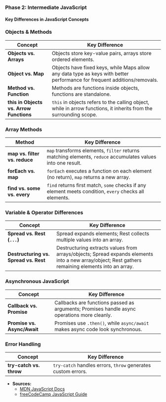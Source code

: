 ### **Phase 2: Intermediate JavaScript**

#### **Key Differences in JavaScript Concepts**

### **Objects & Methods**
| Concept               | Key Difference |
|----------------------|---------------|
| **Objects vs. Arrays** | Objects store key-value pairs, arrays store ordered elements. |
| **Object vs. Map** | Objects have fixed keys, while Maps allow any data type as keys with better performance for frequent additions/removals. |
| **Method vs. Function** | Methods are functions inside objects, functions are standalone. |
| **this in Objects vs. Arrow Functions** | `this` in objects refers to the calling object, while in arrow functions, it inherits from the surrounding scope. |

### **Array Methods**
| Method               | Key Difference |
|----------------------|---------------|
| **map vs. filter vs. reduce** | `map` transforms elements, `filter` returns matching elements, `reduce` accumulates values into one result. |
| **forEach vs. map** | `forEach` executes a function on each element (no return), `map` returns a new array. |
| **find vs. some vs. every** | `find` returns first match, `some` checks if any element meets condition, `every` checks all elements. |

### **Variable & Operator Differences**
| Concept           | Key Difference |
|------------------|---------------|
| **Spread vs. Rest (`...`)** | Spread expands elements; Rest collects multiple values into an array. |
| **Destructuring vs. Spread vs. Rest** | Destructuring extracts values from arrays/objects; Spread expands elements into a new array/object; Rest gathers remaining elements into an array. |

### **Asynchronous JavaScript**
| Concept          | Key Difference |
|-----------------|---------------|
| **Callback vs. Promise** | Callbacks are functions passed as arguments; Promises handle async operations more cleanly. |
| **Promise vs. Async/Await** | Promises use `.then()`, while `async/await` makes async code look synchronous. |

### **Error Handling**
| Concept          | Key Difference |
|-----------------|---------------|
| **try-catch vs. throw** | `try-catch` handles errors, `throw` generates custom errors. |

- **Sources:**  
  - [MDN JavaScript Docs](https://developer.mozilla.org/en-US/docs/Web/JavaScript)  
  - [freeCodeCamp JavaScript Guide](https://www.freecodecamp.org/news/tag/javascript/)

